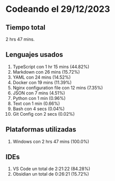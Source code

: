 # Codeando el 29/12/2023

## Tiempo total
2 hrs 47 mins.

## Lenguajes usados
1. TypeScript con 1 hr 15 mins (44.82%)
1. Markdown con 26 mins (15.72%)
1. YAML con 24 mins (14.52%)
1. Docker con 19 mins (11.39%)
1. Nginx configuration file con 12 mins (7.35%)
1. JSON con 7 mins (4.51%)
1. Python con 1 min (0.96%)
1. Text con 1 min (0.66%)
1. Bash con 4 secs (0.04%)
1. Git Config con 2 secs (0.02%)

## Plataformas utilizadas
1. Windows con 2 hrs 47 mins (100.0%)

## IDEs
1. VS Code un total de 2:21:22 (84.28%)
1. Obsidian un total de 0:26:21 (15.72%)
